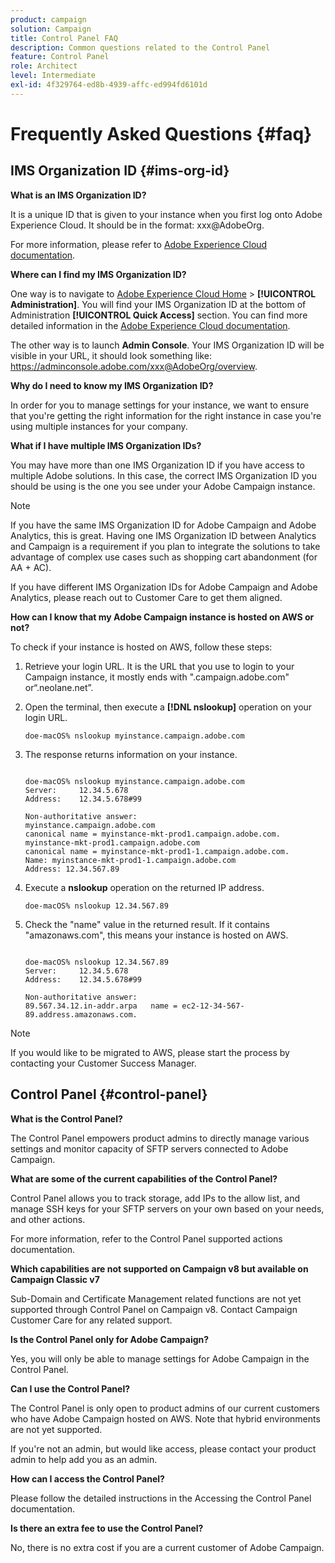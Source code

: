 ```yaml
---
product: campaign
solution: Campaign 
title: Control Panel FAQ
description: Common questions related to the Control Panel
feature: Control Panel
role: Architect
level: Intermediate
exl-id: 4f329764-ed8b-4939-affc-ed994fd6101d
---
```

# Frequently Asked Questions {#faq}

## IMS Organization ID {#ims-org-id}

**What is an IMS Organization ID?**

It is a unique ID that is given to your instance when you first log onto Adobe Experience Cloud. It should be in the format: xxx@AdobeOrg.

For more information, please refer to [Adobe Experience Cloud documentation](https://marketing.adobe.com/resources/help/en_US/mcloud/organizations.html).

**Where can I find my IMS Organization ID?**

One way is to navigate to [Adobe Experience Cloud Home](https://experiencecloud.adobe.com/) > **[!UICONTROL Administration]**. You will find your IMS Organization ID at the bottom of Administration **[!UICONTROL Quick Access]** section. You can find more detailed information in the [Adobe Experience Cloud documentation](https://marketing.adobe.com/resources/help/en_US/mcloud/organizations.html).

The other way is to launch **Admin Console**. Your IMS Organization ID will be visible in your URL, it should look something like: https://adminconsole.adobe.com/xxx@AdobeOrg/overview.

**Why do I need to know my IMS Organization ID?**

In order for you to manage settings for your instance, we want to ensure that you're getting the right information for the right instance in case you're using multiple instances for your company.

**What if I have multiple IMS Organization IDs?**

You may have more than one IMS Organization ID if you have access to multiple Adobe solutions. In this case, the correct IMS Organization ID you should be using is the one you see under your Adobe Campaign instance.

>[!NOTE]
>
>If you have the same IMS Organization ID for Adobe Campaign and Adobe Analytics, this is great. Having one IMS Organization ID between Analytics and Campaign is a requirement if you plan to integrate the solutions to take advantage of complex use cases such as shopping cart abandonment (for AA + AC).
>
>If you have different IMS Organization IDs for Adobe Campaign and Adobe Analytics, please reach out to Customer Care to get them aligned.

**How can I know that my Adobe Campaign instance is hosted on AWS or not?**

To check if your instance is hosted on AWS, follow these steps:

1. Retrieve your login URL. It is the URL that you use to login to your Campaign instance, it mostly ends with ".campaign.adobe.com" or“.neolane.net”.
1. Open the terminal, then execute a **[!DNL nslookup]** operation on your login URL.

    `doe-macOS% nslookup myinstance.campaign.adobe.com`

1. The response returns information on your instance.

    ```

    doe-macOS% nslookup myinstance.campaign.adobe.com
    Server:     12.34.5.678
    Address:    12.34.5.678#99
  
    Non-authoritative answer:
    myinstance.campaign.adobe.com
    canonical name = myinstance-mkt-prod1.campaign.adobe.com.
    myinstance-mkt-prod1.campaign.adobe.com
    canonical name = myinstance-mkt-prod1-1.campaign.adobe.com.
    Name: myinstance-mkt-prod1-1.campaign.adobe.com
    Address: 12.34.567.89

    ```

1. Execute a **nslookup** operation on the returned IP address.

    `doe-macOS% nslookup 12.34.567.89`

1. Check the "name" value in the returned result. If it contains "amazonaws.com", this means your instance is hosted on AWS.

    ```

    doe-macOS% nslookup 12.34.567.89
    Server:     12.34.5.678
    Address:    12.34.5.678#99

    Non-authoritative answer:
    89.567.34.12.in-addr.arpa   name = ec2-12-34-567-89.address.amazonaws.com.

    ```

>[!NOTE]
>
>If you would like to be migrated to AWS, please start the process by contacting your Customer Success Manager.

## Control Panel {#control-panel}

**What is the Control Panel?**

The Control Panel empowers product admins to directly manage various settings and monitor capacity of SFTP servers connected to Adobe Campaign.

**What are some of the current capabilities of the Control Panel?**

Control Panel allows you to track storage, add IPs to the allow list, and manage SSH keys for your SFTP servers on your own based on your needs, and other actions.

For more information, refer to the Control Panel supported actions documentation.

**Which capabilities are not supported on Campaign v8 but available on Campaign Classic v7**

Sub-Domain and Certificate Management related functions are not yet supported through Control Panel on Campaign v8. Contact Campaign Customer Care for any related support.

**Is the Control Panel only for Adobe Campaign?**

Yes, you will only be able to manage settings for Adobe Campaign in the Control Panel.

**Can I use the Control Panel?**

The Control Panel is only open to product admins of our current customers who have Adobe Campaign hosted on AWS. Note that hybrid environments are not yet supported.

If you're not an admin, but would like access, please contact your product admin to help add you as an admin.

**How can I access the Control Panel?**

Please follow the detailed instructions in the Accessing the Control Panel documentation.

**Is there an extra fee to use the Control Panel?**

No, there is no extra cost if you are a current customer of Adobe Campaign.
